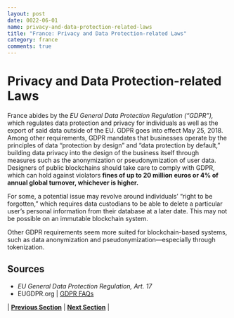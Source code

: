 ```yaml
---
layout: post
date: 0022-06-01
name: privacy-and-data-protection-related-laws
title: "France: Privacy and Data Protection-related Laws"
category: france
comments: true
---
```

# Privacy and Data Protection-related Laws
France abides by the *EU General Data Protection Regulation (“GDPR”),* which regulates data protection and privacy for individuals as well as the export of said data outside of the EU. GDPR goes into effect May 25, 2018. Among other requirements, GDPR mandates that businesses operate by the principles of data “protection by design” and “data protection by default,” building data privacy into the design of the business itself through measures such as the anonymization or pseudonymization of user data. Designers of public blockchains should take care to comply with GDPR, which can hold against violators **fines of up to 20 million euros or 4% of annual global turnover, whichever is higher.** 

For some, a potential issue may revolve around individuals’ “right to be forgotten,” which requires data custodians to be able to delete a particular user’s personal information from their database at a later date. This may not be possible on an immutable blockchain system. 

Other GDPR requirements seem more suited for blockchain-based systems, such as data anonymization and pseudonymization&mdash;especially through tokenization. 


Sources
---
- *EU General Data Protection Regulation, Art. 17*
- EUGDPR.org | [GDPR FAQs](https://www.eugdpr.org/gdpr-faqs.html)

| **[Previous Section](https://neo-project.github.io/global-blockchain-compliance-hub//france/france-securities-related-laws.html)** | **[Next Section](https://neo-project.github.io/global-blockchain-compliance-hub//france/france-final-liability.html)** |
